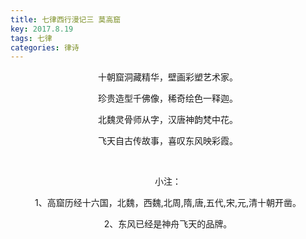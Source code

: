 ```yaml
---
title: 七律西行漫记三 莫高窟
key: 2017.8.19
tags: 七律
categories: 律诗
---
```


<p align="center">十朝窟洞藏精华，壁画彩塑艺术家。
</p>
<p align="center">珍贵造型千佛像，稀奇绘色一释迦。
</p>
<p align="center">北魏灵骨师从字，汉唐神韵梵中花。
</p>
<p align="center">飞天自古传故事，喜叹东风映彩霞。
</p>
<p align="center"></br>
</p>
<p align="center">小注：
</p>
<p align="center">1、高窟历经十六国，北魏，西魏,北周,隋,唐,五代,宋,元,清十朝开凿。
</p>
<p align="center">2、东风已经是神舟飞天的品牌。
</p>
<p align="center"></br>
</p>
